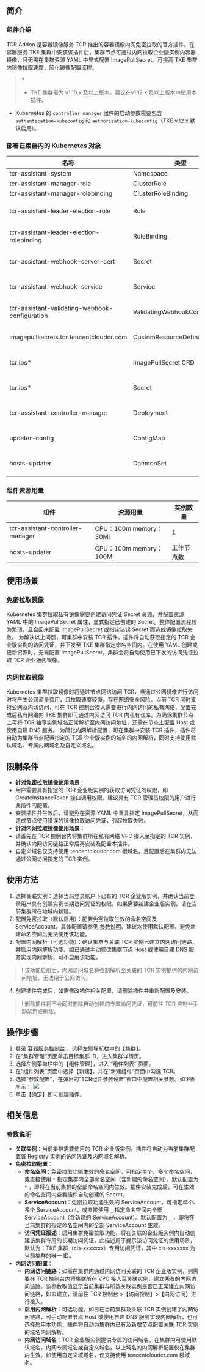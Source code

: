 ## 简介

### 组件介绍
TCR Addon 是容器镜像服务 TCR 推出的容器镜像内网免密拉取的官方插件。在容器服务 TKE 集群中安装该插件后，集群节点可通过内网拉取企业版实例内容器镜像，且无需在集群资源 YAML 中显式配置 ImagePullSecret。可提高 TKE 集群内镜像拉取速度，简化镜像配置流程。
>?
>- TKE 集群需为 v1.10.x 及以上版本。建议在v1.12.x 及以上版本中使用本插件。
- Kubernetes 的 `controller manager` 组件的启动参数需要包含 `authentication-kubeconfig` 和 `authorization-kubeconfig`（TKE v.12.x 默认启用）。


### 部署在集群内的 Kubernetes 对象

| 名称                                           | 类型                           | 资源量                 | Namespace            |
| ---------------------------------------------- | ------------------------------ | ---------------------- | -------------------- |
| tcr-assistant-system                           | Namespace                      | 1                      |-                    |
| tcr-assistant-manager-role                     | ClusterRole                    | 1                      | -                    |
| tcr-assistant-manager-rolebinding              | ClusterRoleBinding             | 1                      | -                    |
| tcr-assistant-leader-election-role             | Role                           | 1                      | tcr-assistant-system |
| tcr-assistant-leader-election-rolebinding      | RoleBinding                    | 1                      | tcr-assistant-system |
| tcr-assistant-webhook-server-cert              | Secret                         | 1                      | tcr-assistant-system |
| tcr-assistant-webhook-service                  | Service                        | 1                      | tcr-assistant-system |
| tcr-assistant-validating-webhook-configuration | ValidatingWebhookConfiguration | 1                      | tcr-assistant-system |
| imagepullsecrets.tcr.tencentcloudcr.com        | CustomResourceDefinition       | 1                      | tcr-assistant-system |
| tcr.ips*                                      | ImagePullSecret CRD            | (2-3)                  | tcr-assistant-system |
| tcr.ips*                                      | Secret                         | (2-3)*{Namespace No.} | tcr-assistant-system |
| tcr-assistant-controller-manager               | Deployment                     | 1                      | tcr-assistant-system |
| updater-config                                 | ConfigMap                      | 1                      | tcr-assistant-system |
| hosts-updater                                  | DaemonSet                      | {Node No.}             | tcr-assistant-system |

### 组件资源用量

| 组件                             | 资源用量                | 实例数量   |
| -------------------------------- | ----------------------- | ---------- |
| tcr-assistant-controller-manager | CPU：100m memory：30Mi  | 1          |
| hosts-updater                    | CPU：100m memory：100Mi | 工作节点数 |


## 使用场景

### 免密拉取镜像

Kubernetes 集群拉取私有镜像需要创建访问凭证 Secret 资源，并配置资源 YAML 中的 ImagePullSecret 属性，显式指定已创建的 Secret。整体配置流程较为繁琐，且会因未配置 ImagePullSecret 或指定错误 Secret 而造成镜像拉取失败。
为解决以上问题，可集群中安装 TCR 插件，插件将自动获取指定的 TCR 企业版实例的访问凭证，并下发至 TKE 集群指定命名空间内。在使用 YAML 创建或更新资源时，无需配置 ImagePullSecret，集群会将自动使用已下发的访问凭证拉取 TCR 企业版内镜像。

### 内网拉取镜像

Kubernetes 集群拉取镜像时将通过节点网络访问 TCR，当通过公网镜像进行访问时将产生公网流量费用，且拉取速度较慢，存在网络安全风险。当前 TCR 同时支持公网及内网访问，可在 TCR 控制台接入需要进行内网访问的私有网络，配置完成后私有网络内 TKE 集群即可通过内网访问 TCR 内私有仓库。为确保集群节点上可将 TCR 独享实例域名正常解析至内网访问地址，还需在节点上配置 Host 或使用自建 DNS 服务。
为简化内网解析配置，可在集群中安装 TCR 插件，插件将自动为集群节点配置指定的 TCR 企业版实例的域名的内网解析，同时支持使用默认域名、专属内网域名及自定义域名。

## 限制条件
- **针对免密拉取镜像使用场景**：
 - 用户需要具有指定的 TCR 企业版实例的获取访问凭证的权限，即 CreateInstanceToken 接口调用权限。建议具有 TCR 管理员权限的用户进行此插件的配置。
 - 安装插件并生效后，请避免在资源 YAML 中重复指定 ImagePullSecret，从而造成节点使用错误的镜像拉取访问凭证，引起拉取失败。
- **针对内网拉取镜像使用场景**：
 - 请首先在 TCR 控制台内将集群所在私有网络 VPC 接入至指定的 TCR 实例，并确认内网访问链路正常后再安装及配置本插件。
 - 自定义域名仅支持使用 tencentcloudcr.com 根域名，且配置后在集群内无法通过公网访问指定的 TCR 实例。


## 使用方法
1. 选择关联实例：选择当前登录账户下已有的 TCR 企业版实例，并确认当前登录用户具有创建实例长期访问凭证的权限。如果需要新建企业版实例，请在当前集群所在地域内新建。
2. 配置免密拉取（默认启用）：配置免密拉取生效的命名空间及 ServiceAccount，具体配置请参见 [参数说明](#ParameterDescription)。建议均使用默认配置，避免新建命名空间后无法使用该功能。
3. 配置内网解析（可选功能）：确认集群与关联 TCR 实例已建立内网访问链路，并启用内网解析功能。如已通过手动修改集群节点 Host 或使用自建 DNS 服务实现内网解析，可不启用该功能。
>! 该功能启用后，内网访问域名将强制解析至关联的 TCR 实例提供的内网访问地址，无法用于公网访问。
4. 创建插件完成后，如需修改插件相关配置，请删除插件并重新配置及安装。
>! 删除插件将不会同时删除自动创建的专属访问凭证，可前往 TCR 控制台手动禁用或删除。





## 操作步骤
1. 登录[ 容器服务控制台 ](https://console.cloud.tencent.com/tke2)，选择左侧导航栏中的【集群】。
2. 在“集群管理”页面单击目标集群 ID，进入集群详情页。
3. 选择左侧菜单栏中的【组件管理】，进入 “组件列表” 页面。
4. 在“组件列表”页面中选择【新建】，并在“新建组件”页面中勾选 TCR。
5. 选择“参数配置”，在弹出的“TCR组件参数设置”窗口中配置相关参数。如下图所示： 
![](https://main.qcloudimg.com/raw/2426d439484edd183585127700817624.png)
6. 单击【确定】即可创建插件。





## 相关信息
### 参数说明[](id:ParameterDescription)

- **关联实例**：当前集群需要使用的 TCR 企业版实例，插件将自动为当前集群配置该 Registry 实例的访问凭证及内网域名解析。
- **免密拉取配置**：
  - **命名空间**：免密拉取功能生效的命名空间，可指定单个、多个命名空间，或直接使用 `*` 指定集群内全部命名空间（含新建的命名空间）。默认配置为 `*` ，即将在当前集群的全部命名空间内生效。插件安装完成后，可在生效的命名空间内查看插件自动创建的 Secret。
  - **ServiceAccount**：免密拉取功能生效的 ServiceAccount，可指定单个、多个 ServiceAccount，或直接使用 `_` 指定命名空间内全部 ServiceAccount（含新建的 ServiceAccount）。默认配置为 `_` ，即将在当前集群的指定命名空间内的全部 ServiceAccount 生效。
  - **访问凭证描述**：启用集群免密拉取功能，将在关联的企业版实例内自动创建该集群专用的长期访问凭证，此描述用于提示该访问凭证的使用场景，默认为：TKE 集群（cls-xxxxxxx）专用访问凭证，其中 cls-xxxxxxx 为当前集群的唯一 ID。
- **内网访问配置**：
  - **内网访问链路**：如需在集群内通过内网访问关联的 TCR 企业版实例，则需要在 TCR 控制台内将集群所在 VPC 接入至关联实例，建立两者的内网访问链路。该参数取值显示当前集群与所选关联实例是否已正常建立内网访问链路，如未建立，请前往 TCR 控制台 >【访问控制】>【内网访问】进行接入。
  - **启用内网解析**：可选功能。如已在当前集群及关联 TCR 实例创建了内网访问链路，可手动配置节点 Host 或使用自建 DNS 服务实现内网解析，也可选择启用本功能，插件将自动为集群内已有及新增节点配置关联 TCR 实例的域名内网解析。
  - **内网访问域名**：TCR 企业版实例提供专属的访问域名，在集群内可使用默认域名，内网专属域名或自定义域名，以上域名的内网解析配置仅在集群内生效。如使用自定义域域名，仅支持使用 tencentcloudcr.com 根域名。
